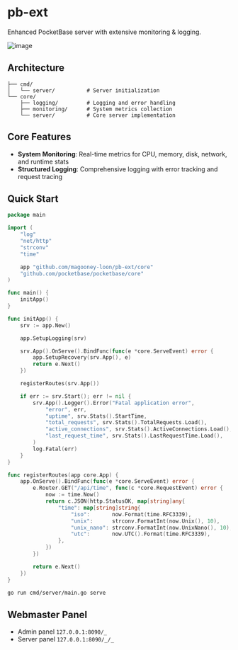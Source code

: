 # pb-ext

Enhanced PocketBase server with extensive monitoring & logging.

![image](https://github.com/user-attachments/assets/e76f4a7d-f309-4ce4-b01a-f1e972c8289c)

## Architecture

```
├── cmd/
│   └── server/          # Server initialization
└── core/
    ├── logging/         # Logging and error handling
    ├── monitoring/      # System metrics collection 
    └── server/          # Core server implementation

```

## Core Features

- **System Monitoring**: Real-time metrics for CPU, memory, disk, network, and runtime stats
- **Structured Logging**: Comprehensive logging with error tracking and request tracing

## Quick Start

```go
package main

import (
	"log"
	"net/http"
	"strconv"
	"time"

	app "github.com/magooney-loon/pb-ext/core"
	"github.com/pocketbase/pocketbase/core"
)

func main() {
	initApp()
}

func initApp() {
	srv := app.New()

	app.SetupLogging(srv)

	srv.App().OnServe().BindFunc(func(e *core.ServeEvent) error {
		app.SetupRecovery(srv.App(), e)
		return e.Next()
	})

	registerRoutes(srv.App())

	if err := srv.Start(); err != nil {
		srv.App().Logger().Error("Fatal application error",
			"error", err,
			"uptime", srv.Stats().StartTime,
			"total_requests", srv.Stats().TotalRequests.Load(),
			"active_connections", srv.Stats().ActiveConnections.Load(),
			"last_request_time", srv.Stats().LastRequestTime.Load(),
		)
		log.Fatal(err)
	}
}

func registerRoutes(app core.App) {
	app.OnServe().BindFunc(func(e *core.ServeEvent) error {
		e.Router.GET("/api/time", func(c *core.RequestEvent) error {
			now := time.Now()
			return c.JSON(http.StatusOK, map[string]any{
				"time": map[string]string{
					"iso":       now.Format(time.RFC3339),
					"unix":      strconv.FormatInt(now.Unix(), 10),
					"unix_nano": strconv.FormatInt(now.UnixNano(), 10),
					"utc":       now.UTC().Format(time.RFC3339),
				},
			})
		})

		return e.Next()
	})
}
```

```bash
go run cmd/server/main.go serve
```

## Webmaster Panel

- Admin panel `127.0.0.1:8090/_`
- Server panel `127.0.0.1:8090/_/_`
